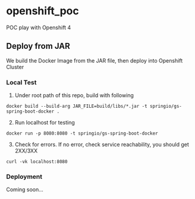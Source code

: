 # openshift_poc
POC play with Openshift 4

## Deploy from JAR
We build the Docker Image from the JAR file, then deploy into Openshift Cluster

### Local Test
1. Under root path of this repo, build with following
```
docker build --build-arg JAR_FILE=build/libs/*.jar -t springio/gs-spring-boot-docker .
```
2. Run localhost for testing
```
docker run -p 8080:8080 -t springio/gs-spring-boot-docker
```
3. Check for errors. If no error, check service reachability, you should get 2XX/3XX
```
curl -vk localhost:8080
```

### Deployment
Coming soon...